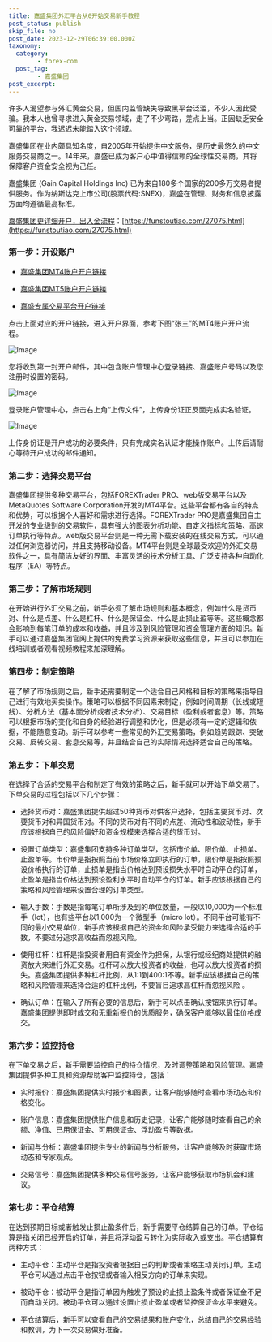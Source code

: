 ```yaml
---
title: 嘉盛集团外汇平台从0开始交易新手教程
post_status: publish
skip_file: no
post_date: 2023-12-29T06:39:00.000Z
taxonomy:
  category:
        - forex-com
  post_tag:
        - 嘉盛集团
post_excerpt: 
---
```

许多人渴望参与外汇黄金交易，但国内监管缺失导致黑平台泛滥，不少人因此受骗。我本人也曾寻求进入黄金交易领域，走了不少弯路，差点上当。正因缺乏安全可靠的平台，我迟迟未能踏入这个领域。

嘉盛集团在业内颇具知名度，自2005年开始提供中文服务，是历史最悠久的中文服务交易商之一。14年来，嘉盛已成为客户心中值得信赖的全球性交易商，其将保障客户资金安全视为己任。

嘉盛集团 (Gain Capital Holdings Inc) 已为来自180多个国家的200多万交易者提供服务。作为纳斯达克上市公司(股票代码:SNEX)，嘉盛在管理、财务和信息披露方面均遵循最高标准。

[嘉盛集团更详细开户，出入金流程](https://funstoutiao.com/27075.html)：[https://funstoutiao.com/27075.html](https://funstoutiao.com/27075.html)

### 第一步：开设账户

* [嘉盛集团MT4账户开户链接](https://s.ssgg.net/jsmt4)

* [嘉盛集团MT5账户开户链接](https://s.ssgg.net/jsmt5)

* [嘉盛专属交易平台开户链接](https://s.ssgg.net/js)

点击上面对应的开户链接，进入开户界面，参考下图“张三”的MT4账户开户流程。

![Image](https://prod-files-secure.s3.us-west-2.amazonaws.com/39ed1227-6d7d-4570-be36-9ccd4a2c4241/7a167aea-686b-400d-af59-4e18eb607a40/640.png?X-Amz-Algorithm=AWS4-HMAC-SHA256&X-Amz-Content-Sha256=UNSIGNED-PAYLOAD&X-Amz-Credential=ASIAZI2LB466YUCAUZH4%2F20250310%2Fus-west-2%2Fs3%2Faws4_request&X-Amz-Date=20250310T221310Z&X-Amz-Expires=3600&X-Amz-Security-Token=IQoJb3JpZ2luX2VjEE0aCXVzLXdlc3QtMiJIMEYCIQCn2NctvMPQlorhzYuDVncRXhAHczTDyp8KDwd003wO7wIhAITxgzh3YESKZTleO1yehLtcAWwl5w0PLIjT6Wqz8A7DKogECJb%2F%2F%2F%2F%2F%2F%2F%2F%2F%2FwEQABoMNjM3NDIzMTgzODA1IgyqIdRnVuuFcEwuO44q3AMgIpLnKPAhRbvWR341hSOkttdiNALsaomasi7HA4sCZfSHTQDNt6%2FDei35YHVJbH0VsSzLSO6HKE2yud%2BysjNpEqn8F7%2BZg6M%2FFaaL3cwT0SqYWB77FYTQ6XPEjOe5udjIJx89itNQFsrdEjDgm%2Br0BcN2%2FzkRLtRwDbBzkR8D1dU%2B1llOArnzX1I6RBkXyl37ewhHWCo6ApFW2rWHpIgIftLHZSO6%2F9daVorVFJRZpS6TQgweWOm1GYott2KiJdn11xJBvERUXfO%2FE%2BLXtjZyc8pl7GL07IFzNcy2IHEZr%2FDAHub%2B2KVeaxdOdRVkbq9nfqEnxiDjMfaYqq3eZ%2F%2ByhEgpoKKzJthN%2B7Mr%2FH5yEW9H1f2kRgnqYGVo5tum86aGK1hGQjTJqNjDHx6LFh0ClxcOxpRI3SA4RiED2uaY1a2SAGOFGpAw09YqfALn6%2Fj5ku51nz%2F84Y0SqeRFFpILcDYSJAuHgun54jF4grHNnjgOqRseYU%2FgL9PtNKzMuy62XUyDReC6H%2B3833K9gAFN6LgUOrP7eFDdSU39I%2BPUTYqRbYOCUnP4VHxGmPP%2BdSwSMf16plQtShFGCmzwrKgmdPISvHUSWUkj2UAk1WzpI%2BHePBqh3ADb4jMXoDDxqr2%2BBjqkAfEv2rpD62pPohi9RHknj0agUcLaqo02plVGP3hV3xZnsQmihKbf6c3xSp48skP%2FIeBN8dY4X15LsveZvZS5CvP5I2Sx4HW7Ib9pXGBCBeZaLIB6pd6Py45oDNp1FDjuNVyaYWRnEOH4M2DduOWhv9k0dvcMCilcjXjKoKxuLxKPke%2FrN1Eyqnrm7saKOj5WJTAz8dlRcZjmgoHXRAEMR4Bk0RNu&X-Amz-Signature=bc707af824b39c23455a34657774e2f106150cfae8bb3eb3b056dbb0692ea3e5&X-Amz-SignedHeaders=host&x-id=GetObject)

您将收到第一封开户邮件，其中包含账户管理中心登录链接、嘉盛账户号码以及您注册时设置的密码。

![Image](https://prod-files-secure.s3.us-west-2.amazonaws.com/39ed1227-6d7d-4570-be36-9ccd4a2c4241/eaa1c6b3-2877-4284-a0e1-530e222c27fb/image.png?X-Amz-Algorithm=AWS4-HMAC-SHA256&X-Amz-Content-Sha256=UNSIGNED-PAYLOAD&X-Amz-Credential=ASIAZI2LB466YUCAUZH4%2F20250310%2Fus-west-2%2Fs3%2Faws4_request&X-Amz-Date=20250310T221310Z&X-Amz-Expires=3600&X-Amz-Security-Token=IQoJb3JpZ2luX2VjEE0aCXVzLXdlc3QtMiJIMEYCIQCn2NctvMPQlorhzYuDVncRXhAHczTDyp8KDwd003wO7wIhAITxgzh3YESKZTleO1yehLtcAWwl5w0PLIjT6Wqz8A7DKogECJb%2F%2F%2F%2F%2F%2F%2F%2F%2F%2FwEQABoMNjM3NDIzMTgzODA1IgyqIdRnVuuFcEwuO44q3AMgIpLnKPAhRbvWR341hSOkttdiNALsaomasi7HA4sCZfSHTQDNt6%2FDei35YHVJbH0VsSzLSO6HKE2yud%2BysjNpEqn8F7%2BZg6M%2FFaaL3cwT0SqYWB77FYTQ6XPEjOe5udjIJx89itNQFsrdEjDgm%2Br0BcN2%2FzkRLtRwDbBzkR8D1dU%2B1llOArnzX1I6RBkXyl37ewhHWCo6ApFW2rWHpIgIftLHZSO6%2F9daVorVFJRZpS6TQgweWOm1GYott2KiJdn11xJBvERUXfO%2FE%2BLXtjZyc8pl7GL07IFzNcy2IHEZr%2FDAHub%2B2KVeaxdOdRVkbq9nfqEnxiDjMfaYqq3eZ%2F%2ByhEgpoKKzJthN%2B7Mr%2FH5yEW9H1f2kRgnqYGVo5tum86aGK1hGQjTJqNjDHx6LFh0ClxcOxpRI3SA4RiED2uaY1a2SAGOFGpAw09YqfALn6%2Fj5ku51nz%2F84Y0SqeRFFpILcDYSJAuHgun54jF4grHNnjgOqRseYU%2FgL9PtNKzMuy62XUyDReC6H%2B3833K9gAFN6LgUOrP7eFDdSU39I%2BPUTYqRbYOCUnP4VHxGmPP%2BdSwSMf16plQtShFGCmzwrKgmdPISvHUSWUkj2UAk1WzpI%2BHePBqh3ADb4jMXoDDxqr2%2BBjqkAfEv2rpD62pPohi9RHknj0agUcLaqo02plVGP3hV3xZnsQmihKbf6c3xSp48skP%2FIeBN8dY4X15LsveZvZS5CvP5I2Sx4HW7Ib9pXGBCBeZaLIB6pd6Py45oDNp1FDjuNVyaYWRnEOH4M2DduOWhv9k0dvcMCilcjXjKoKxuLxKPke%2FrN1Eyqnrm7saKOj5WJTAz8dlRcZjmgoHXRAEMR4Bk0RNu&X-Amz-Signature=578d8af73eda7ba6fb8503dde0d4acc6ed38d7bf188016d6ac5f36774983b9ab&X-Amz-SignedHeaders=host&x-id=GetObject)

登录账户管理中心，点击右上角“上传文件”，上传身份证正反面完成实名验证。

![Image](https://prod-files-secure.s3.us-west-2.amazonaws.com/39ed1227-6d7d-4570-be36-9ccd4a2c4241/54090639-09fc-46b4-a135-e0289f707147/image.png?X-Amz-Algorithm=AWS4-HMAC-SHA256&X-Amz-Content-Sha256=UNSIGNED-PAYLOAD&X-Amz-Credential=ASIAZI2LB466YUCAUZH4%2F20250310%2Fus-west-2%2Fs3%2Faws4_request&X-Amz-Date=20250310T221310Z&X-Amz-Expires=3600&X-Amz-Security-Token=IQoJb3JpZ2luX2VjEE0aCXVzLXdlc3QtMiJIMEYCIQCn2NctvMPQlorhzYuDVncRXhAHczTDyp8KDwd003wO7wIhAITxgzh3YESKZTleO1yehLtcAWwl5w0PLIjT6Wqz8A7DKogECJb%2F%2F%2F%2F%2F%2F%2F%2F%2F%2FwEQABoMNjM3NDIzMTgzODA1IgyqIdRnVuuFcEwuO44q3AMgIpLnKPAhRbvWR341hSOkttdiNALsaomasi7HA4sCZfSHTQDNt6%2FDei35YHVJbH0VsSzLSO6HKE2yud%2BysjNpEqn8F7%2BZg6M%2FFaaL3cwT0SqYWB77FYTQ6XPEjOe5udjIJx89itNQFsrdEjDgm%2Br0BcN2%2FzkRLtRwDbBzkR8D1dU%2B1llOArnzX1I6RBkXyl37ewhHWCo6ApFW2rWHpIgIftLHZSO6%2F9daVorVFJRZpS6TQgweWOm1GYott2KiJdn11xJBvERUXfO%2FE%2BLXtjZyc8pl7GL07IFzNcy2IHEZr%2FDAHub%2B2KVeaxdOdRVkbq9nfqEnxiDjMfaYqq3eZ%2F%2ByhEgpoKKzJthN%2B7Mr%2FH5yEW9H1f2kRgnqYGVo5tum86aGK1hGQjTJqNjDHx6LFh0ClxcOxpRI3SA4RiED2uaY1a2SAGOFGpAw09YqfALn6%2Fj5ku51nz%2F84Y0SqeRFFpILcDYSJAuHgun54jF4grHNnjgOqRseYU%2FgL9PtNKzMuy62XUyDReC6H%2B3833K9gAFN6LgUOrP7eFDdSU39I%2BPUTYqRbYOCUnP4VHxGmPP%2BdSwSMf16plQtShFGCmzwrKgmdPISvHUSWUkj2UAk1WzpI%2BHePBqh3ADb4jMXoDDxqr2%2BBjqkAfEv2rpD62pPohi9RHknj0agUcLaqo02plVGP3hV3xZnsQmihKbf6c3xSp48skP%2FIeBN8dY4X15LsveZvZS5CvP5I2Sx4HW7Ib9pXGBCBeZaLIB6pd6Py45oDNp1FDjuNVyaYWRnEOH4M2DduOWhv9k0dvcMCilcjXjKoKxuLxKPke%2FrN1Eyqnrm7saKOj5WJTAz8dlRcZjmgoHXRAEMR4Bk0RNu&X-Amz-Signature=5af1b4bffc721f149e37ad7f4aad0a3934b42236be686804c3ab99a4661056dd&X-Amz-SignedHeaders=host&x-id=GetObject)

上传身份证是开户成功的必要条件，只有完成实名认证才能操作账户。上传后请耐心等待开户成功的邮件通知。

### 第二步：选择交易平台

嘉盛集团提供多种交易平台，包括FOREXTrader PRO、web版交易平台以及MetaQuotes Software Corporation开发的MT4平台。这些平台都有各自的特点和优势，可以根据个人喜好和需求进行选择。FOREXTrader PRO是嘉盛集团自主开发的专业级别的交易软件，具有强大的图表分析功能、自定义指标和策略、高速订单执行等特点。web版交易平台则是一种无需下载安装的在线交易方式，可以通过任何浏览器访问，并且支持移动设备。MT4平台则是全球最受欢迎的外汇交易软件之一，具有简洁友好的界面、丰富灵活的技术分析工具、广泛支持各种自动化程序（EA）等特点。

### 第三步：了解市场规则

在开始进行外汇交易之前，新手必须了解市场规则和基本概念，例如什么是货币对、什么是点差、什么是杠杆、什么是保证金、什么是止损止盈等等。这些概念都会影响到每笔订单的成本和收益，并且涉及到风险管理和资金管理方面的知识。新手可以通过嘉盛集团官网上提供的免费学习资源来获取这些信息，并且可以参加在线培训或者观看视频教程来加深理解。

### 第四步：制定策略

在了解了市场规则之后，新手还需要制定一个适合自己风格和目标的策略来指导自己进行有效地买卖操作。策略可以根据不同因素来制定，例如时间周期（长线或短线）、分析方法（基本面分析或者技术分析）、交易目标（盈利或者套息）等。策略可以根据市场的变化和自身的经验进行调整和优化，但是必须有一定的逻辑和依据，不能随意变动。新手可以参考一些常见的外汇交易策略，例如趋势跟踪、突破交易、反转交易、套息交易等，并且结合自己的实际情况选择适合自己的策略。

### 第五步：下单交易

在选择了合适的交易平台和制定了有效的策略之后，新手就可以开始下单交易了。下单交易的过程包括以下几个步骤：

* 选择货币对：嘉盛集团提供超过50种货币对供客户选择，包括主要货币对、次要货币对和异国货币对。不同的货币对有不同的点差、流动性和波动性，新手应该根据自己的风险偏好和资金规模来选择合适的货币对。

* 设置订单类型：嘉盛集团支持多种订单类型，包括市价单、限价单、止损单、止盈单等。市价单是指按照当前市场价格立即执行的订单，限价单是指按照预设价格执行的订单，止损单是指当价格达到预设损失水平时自动平仓的订单，止盈单是指当价格达到预设盈利水平时自动平仓的订单。新手应该根据自己的策略和风险管理来设置合理的订单类型。

* 输入手数：手数是指每笔订单所涉及到的单位数量，一般以10,000为一个标准手（lot），也有些平台以1,000为一个微型手（micro lot）。不同平台可能有不同的最小交易单位，新手应该根据自己的资金和风险承受能力来选择合适的手数，不要过分追求高收益而忽视风险。

* 使用杠杆：杠杆是指投资者用自有资金作为担保，从银行或经纪商处提供的融资放大来进行外汇交易。杠杆可以放大投资者的收益，也可以放大投资者的损失。嘉盛集团提供多种杠杆比例，从1:1到400:1不等。新手应该根据自己的策略和风险管理来选择合适的杠杆比例，不要盲目追求高杠杆而忽视风险 。

* 确认订单：在输入了所有必要的信息后，新手可以点击确认按钮来执行订单。嘉盛集团提供即时成交和无重新报价的优质服务，确保客户能够以最佳价格成交。

### 第六步：监控持仓

在下单交易之后，新手需要监控自己的持仓情况，及时调整策略和风险管理。嘉盛集团提供多种工具和资源帮助客户监控持仓，包括：

* 实时报价：嘉盛集团提供实时报价和图表，让客户能够随时查看市场动态和价格变化。

* 账户信息：嘉盛集团提供账户信息和历史记录，让客户能够随时查看自己的余额、净值、已用保证金、可用保证金、浮动盈亏等数据。

* 新闻与分析：嘉盛集团提供专业的新闻与分析服务，让客户能够及时获取市场动态和专家观点。

* 交易信号：嘉盛集团提供多种交易信号服务，让客户能够获取市场机会和建议。

### 第七步：平仓结算

在达到预期目标或者触发止损止盈条件后，新手需要平仓结算自己的订单。平仓结算是指关闭已经开启的订单，并且将浮动盈亏转化为实际收入或支出。平仓结算有两种方式：

* 主动平仓：主动平仓是指投资者根据自己的判断或者策略主动关闭订单。主动平仓可以通过点击平仓按钮或者输入相反方向的订单来实现。

* 被动平仓：被动平仓是指订单因为触发了预设的止损止盈条件或者保证金不足而自动关闭。被动平仓可以通过设置止损止盈单或者监控保证金水平来避免。

* 平仓结算后，新手可以查看自己的交易结果和账户变化，总结自己的交易经验和教训，为下一次交易做好准备。
